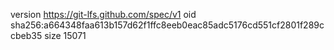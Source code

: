 version https://git-lfs.github.com/spec/v1
oid sha256:a664348faa613b157d62f1ffc8eeb0eac85adc5176cd551cf2801f289ccbeb35
size 15071
